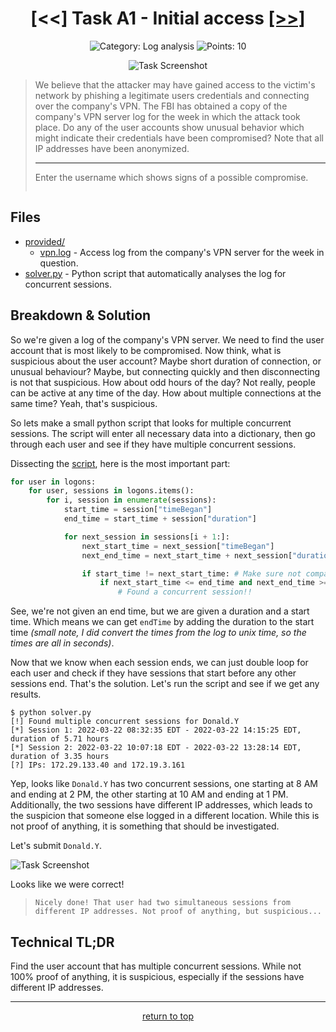 <!-- HEADER -->
<div align="center">

# [<<] Task A1 - Initial access [\[>>\]](../TaskA2/)
![Category: Log analysis](https://img.shields.io/badge/Category-Log_analysis-informational?style=flat-square)
![Points: 10](https://img.shields.io/badge/Points-10-43853D?style=flat-square)

![Task Screenshot](https://i.imgur.com/3TvlTOy.png)

</div>

<!-- DESCRIPTION -->
> We believe that the attacker may have gained access to the victim's network by phishing a legitimate users credentials and connecting over the company's VPN. The FBI has obtained a copy of the company's VPN server log for the week in which the attack took place. Do any of the user accounts show unusual behavior which might indicate their credentials have been compromised?
Note that all IP addresses have been anonymized.
> 
> ---
> 
> Enter the username which shows signs of a possible compromise.
> ```
> ```

## Files
* [provided/](provided/)
	- [vpn.log](provided/vpn.log) - Access log from the company's VPN server for the week in question.
* [solver.py](solver.py) - Python script that automatically analyses the log for concurrent sessions.

<!-- BREAKDOWN & SOLUTION -->
## Breakdown & Solution

So we're given a log of the company's VPN server. We need to find the user account that is most likely to be compromised. Now think, what is suspicious about the user account? Maybe short duration of connection, or unusual behaviour? Maybe, but connecting quickly and then disconnecting is not that suspicious. How about odd hours of the day? Not really, people can be active at any time of the day. How about multiple connections at the same time? Yeah, that's suspicious.

So lets make a small python script that looks for multiple concurrent sessions. The script will enter all necessary data into a dictionary, then go through each user and see if they have multiple concurrent sessions. 

Dissecting the [script](solver.py), here is the most important part:
```py
for user in logons:
	for user, sessions in logons.items():
		for i, session in enumerate(sessions):
			start_time = session["timeBegan"]
			end_time = start_time + session["duration"]

			for next_session in sessions[i + 1:]:
				next_start_time = next_session["timeBegan"]
				next_end_time = next_start_time + next_session["duration"]

				if start_time != next_start_time: # Make sure not comparing the same session
					if next_start_time <= end_time and next_end_time >= start_time: # Check if next session is within the same time period
						# Found a concurrent session!!
```

See, we're not given an end time, but we are given a duration and a start time. Which means we can get `endTime` by adding the duration to the start time *(small note, I did convert the times from the log to unix time, so the times are all in seconds)*.

Now that we know when each session ends, we can just double loop for each user and check if they have sessions that start before any other sessions end. That's the solution. Let's run the script and see if we get any results.

```
$ python solver.py 
[!] Found multiple concurrent sessions for Donald.Y
[*] Session 1: 2022-03-22 08:32:35 EDT - 2022-03-22 14:15:25 EDT, duration of 5.71 hours
[*] Session 2: 2022-03-22 10:07:18 EDT - 2022-03-22 13:28:14 EDT, duration of 3.35 hours
[?] IPs: 172.29.133.40 and 172.19.3.161
```

Yep, looks like `Donald.Y` has two concurrent sessions, one starting at 8 AM and ending at 2 PM, the other starting at 10 AM and ending at 1 PM. Additionally, the two sessions have different IP addresses, which leads to the suspicion that someone else logged in a different location. While this is not proof of anything, it is something that should be investigated.

Let's submit `Donald.Y`.

![Task Screenshot](https://i.imgur.com/Gch59xt.png)

Looks like we were correct!

> ```
> Nicely done! That user had two simultaneous sessions from different IP addresses. Not proof of anything, but suspicious...
> ```

<!-- TL;DR -->
## Technical TL;DR
Find the user account that has multiple concurrent sessions. While not 100% proof of anything, it is suspicious, especially if the sessions have different IP addresses.

---

<div align="center">

[return to top](#top)

</div>
